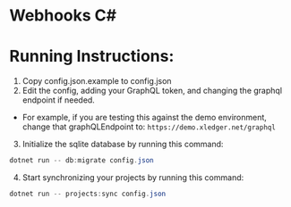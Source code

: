 # Webhooks C#

# Running Instructions:

1. Copy config.json.example to config.json
2. Edit the config, adding your GraphQL token, and changing the graphql endpoint if needed.
  - For example, if you are testing this against the demo environment, change that graphQLEndpoint to: `https://demo.xledger.net/graphql`
3. Initialize the sqlite database by running this command:

```powershell
dotnet run -- db:migrate config.json
```

4. Start synchronizing your projects by running this command:

```powershell
dotnet run -- projects:sync config.json
```